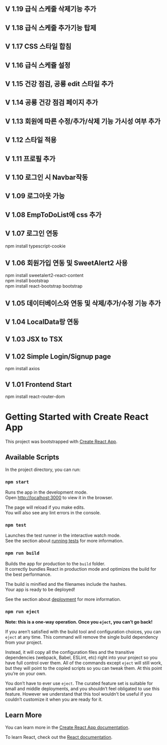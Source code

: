 ## V 1.19 급식 스케줄 삭제기능 추가

## V 1.18 급식 스케줄 추가기능 탑제

## V 1.17 CSS 스타일 합침

## V 1.16 급식 스케쥴 설정

## V 1.15 건강 점검, 공룡 edit 스타일 추가

## V 1.14 공룡 건강 점검 페이지 추가

## V 1.13 회원에 따른 수정/추가/삭제 기능 가시성 여부 추가

## V 1.12 스타일 적용

## V 1.11 프로필 추가

## V 1.10 로그인 시 Navbar작동

## V 1.09 로그아웃 가능

## V 1.08 EmpToDoList에 css 추가

## V 1.07 로그인 연동
npm install typescript-cookie

## V 1.06 회원가입 연동 및 SweetAlert2 사용
npm install sweetalert2-react-content\
npm install bootstrap\
npm install react-bootstrap bootstrap

## V 1.05 데이터베이스와 연동 및 삭제/추가/수정 기능 추가

## V 1.04 LocalData랑 연동

## V 1.03 JSX to TSX

## V 1.02 Simple Login/Signup page
npm install axios

## V 1.01 Frontend Start
npm install react-router-dom

# Getting Started with Create React App

This project was bootstrapped with [Create React App](https://github.com/facebook/create-react-app).

## Available Scripts

In the project directory, you can run:

### `npm start`

Runs the app in the development mode.\
Open [http://localhost:3000](http://localhost:3000) to view it in the browser.

The page will reload if you make edits.\
You will also see any lint errors in the console.

### `npm test`

Launches the test runner in the interactive watch mode.\
See the section about [running tests](https://facebook.github.io/create-react-app/docs/running-tests) for more information.

### `npm run build`

Builds the app for production to the `build` folder.\
It correctly bundles React in production mode and optimizes the build for the best performance.

The build is minified and the filenames include the hashes.\
Your app is ready to be deployed!

See the section about [deployment](https://facebook.github.io/create-react-app/docs/deployment) for more information.

### `npm run eject`

**Note: this is a one-way operation. Once you `eject`, you can’t go back!**

If you aren’t satisfied with the build tool and configuration choices, you can `eject` at any time. This command will remove the single build dependency from your project.

Instead, it will copy all the configuration files and the transitive dependencies (webpack, Babel, ESLint, etc) right into your project so you have full control over them. All of the commands except `eject` will still work, but they will point to the copied scripts so you can tweak them. At this point you’re on your own.

You don’t have to ever use `eject`. The curated feature set is suitable for small and middle deployments, and you shouldn’t feel obligated to use this feature. However we understand that this tool wouldn’t be useful if you couldn’t customize it when you are ready for it.

## Learn More

You can learn more in the [Create React App documentation](https://facebook.github.io/create-react-app/docs/getting-started).

To learn React, check out the [React documentation](https://reactjs.org/).
